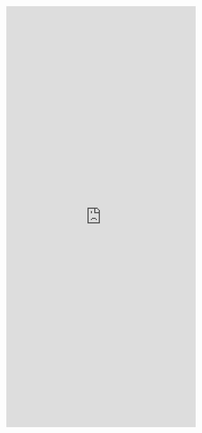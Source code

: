   
<div style="position:relative; width:100%; height:0px; padding-bottom:222.222%"><iframe allow="fullscreen" allowfullscreen height="100%" src="https://streamable.com/e/7x4z7j?" width="100%" style="border:none; width:100%; height:100%; position:absolute; left:0px; top:0px; overflow:hidden;"></iframe></div>
